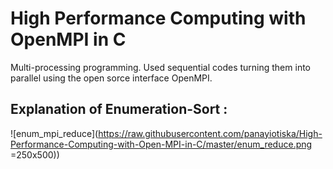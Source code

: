 # High Performance Computing with OpenMPI in C
Multi-processing programming. Used sequential codes turning them into parallel using the open sorce interface OpenMPI.

## Explanation of Enumeration-Sort :

![enum_mpi_reduce](https://raw.githubusercontent.com/panayiotiska/High-Performance-Computing-with-Open-MPI-in-C/master/enum_reduce.png =250x500))
